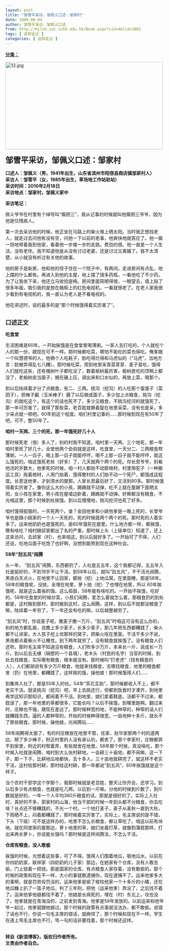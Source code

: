 ```yaml
---
layout: post
title: "邹雪平采访，邹佩义口述：邹家村"
date: 1989-06-04
author: 邹雪平采访，邹佩义口述
from: http://mjlsh.usc.cuhk.edu.hk/Book.aspx?cid=4&tid=1091
tags: [ 这样走过 ]
categories: [ 这样走过 ]
---
```


<div style="margin: 15px 10px 10px 0px;">
 <div>
  <span id="ctl00_ContentPlaceHolder1_chapter1_SubjectLabel" style="font-weight:bold;text-decoration:underline;">
   分类：
  </span>
 </div>
 <p>
  <img align="top" alt="12.jpg" border="0" height="272" src="http://mjlsh.usc.cuhk.edu.hk/medias/contents/1091/12.jpg" width="490"/>
 </p>
 <p>
  <strong>
   <font size="5">
    邹雪平采访，邹佩义口述：邹家村
   </font>
  </strong>
 </p>
 <p>
  <strong>
   口述人：邹佩义（男，1941年出生，山东省滨州市阳信县商店镇邹家村人）
   <br/>
   采访人：邹雪平（女，1985年出生，草场地工作站驻站）
   <br/>
   采访时间：2010年2月18日
   <br/>
   采访地点：邹家村，邹佩义家中
  </strong>
 </p>
 <p>
  <strong>
   采访笔记：
  </strong>
 </p>
 <p>
  佩义爷爷在村里有个绰号叫“瘸把三”，我从记事的时候就叫他瘸把三爷爷，因为他是位残疾人。
 </p>
 <p>
  第一次去采访他的时候，他正坐在马路上的柴火堆上晒太阳。当时我正想找老人，就走过去问他有没有空，问他一下以前的老事，他爽快地就答应了。他一瘸一拐地带着我到他家，看着他一步接一步的走路，费劲的很。他一直是一个人生活，没有老伴。我不知道他是从没有讨过老婆，还是讨过又离婚了。我不太清楚，从小就没有听过有关他的故事。
 </p>
 <p>
  他的房子是新房，他和他的侄子住在一个院子中，有两间。走进房间有点乱，地上摆的什么都有。再进入到他的主屋，地上摆了很多药瓶，一看他吃了不少药。为了让我坐下来，他还立马收拾座椅。房间里面简陋得很，一眼望去，墙上贴了很多年画，吸引我的是放在箱柜上的红色电视机，一看就很老了。在老人家我很少看到有电视机的，我一直认为老人是不看电视的。
 </p>
 <p>
  他在讲述时，说的最多的是“那个时候饿得着实厉害了”。
 </p>
 <p>
  <br/>
  <strong>
   <font size="4">
    口述正文
   </font>
  </strong>
 </p>
 <p>
  <strong>
   吃食堂
  </strong>
 </p>
 <p>
  生活困难是60年。一开始挨饿是在食堂里喝薄粥。一家人去打吃的，个人就吃个人的那一份，跟现在可不一样。那时候都吃菜，哪怕不能吃的菜也得吃。俺爹跟一个叫慧德爷的人，他俩个人吃耗子，脸吃得烂得和马虎似的（“马虎”，当地方言：脸被弄得乱七八糟）。那时候吃菜，爬到地里采青菜芽芽、麦子苗吃，饿得人们就吃这些，还有槐树叶子都吃没了，数着榆树最厉害，榆树皮吃的顶稍上都没了，老榆树皮当面子，搁在碾上压，调出来和口水似的，再放上菜，喝那个。
 </p>
 <p>
  到以后陆续着才分了点粮食，有二、三两。挑沟（挖沟）的人吃那个蛋蛋子（菜团子），把棒子瓤（玉米棒子）磨了以后做成面子，多少加上点粮食，挑沟（挖沟）的就吃这个，有这个的话也死不了，多少见粮食，不挑沟挖河的就饿死了。那一年可厉害了，就得了那些菜，老百姓就撅着腚在地里采菜，没有也是采，多少采点就一顿吧。60年到这个程度。咱们村里记事的……那时候到现在有50年了吧，可不，整50年了。
 </p>
 <p>
  <strong>
   咱村一天两、三个的死，那一年饿死好几十人
  </strong>
 </p>
 <p>
  那时候死老（很）多人了，别的村我不知道，咱村里一天两、三个地死，那一年咱村里死了好几十。全堂他两个伯伯就是这样，吃食堂，一天分二、三两粮食熬薄粥，一人一舀子，喝上那一舀子就能哼哼，喝不上那一舀子就不能哼哼，就这么饿死的。咱这饿死老些（好多）了，几天就两个两个的死。你长恩爷爷，别看他活的岁数大，他爹死的时候，咱一村人都抬不动那棺材，村里用驼子（一种搬运工具）拖着棺材，人用门抬着，饿得整村的人们抬不动一个死尸，都饿成这程度。长恩送他爹，才到清水的屋那。人家长恩最后好了，又活到80多。那时候饿得着实厉害了。像你这么大的小孩，踢踢就不动弹，吃不上就在屋跟下面晒太阳，女小孩在家里，男小孩在屋墙边卧着，踢踢就不动弹。好赖都没有粮食，不光咱这里，那个时候到处挨饿。到以后慢慢地，挑沟挖河也死了好多。
 </p>
 <p>
  咱村饿得挺狠的，一天死两个。谁？金田他爹和小姚他爹是一晚上死的，长曾爷爷也是跟小姚家的一个人一天死的，死的时候就两个两个的死。那时死的人着实多了。运来他奶奶也是饿死的，是60年饿死在屋里。什么地方都一样，都挨饿，哪有啥吃？咱村跟邱家都出了名的严重。那时候上头（上级单位）知道了，还上这来访问，去邱家（村），也来咱这。到以后就好多了。一开始可了不得，人们还说，吃地瓜面子吃饱了也好啊，没想到能熬到现在这种社会。
 </p>
 <p>
  <strong>
   58年“刮五风”闹腾
  </strong>
 </p>
 <p>
  头一年， “刮五风”闹腾，东西都扔了，入社是五五年，这个我都记得，五五年入社是挺好的，不到18岁不让干活。到58年以后，就叫“刮五风”，不干活光闹腾，黑夜白天点火，在地里不让回家，都抛（挖）上地瓜窝，在里面睡，那是58年。58年的粮食呢，没抛，全埋在地里，萝卜抛（挖）了也埋在地里，所以 60年挨饿呢，就是这么着挨的饿。这么捣鼓，58年能有啥吃的。一开始不挨饿，吃好的，58年吃食堂的时候炒菜，小孩们闹腾，爱怎么着就怎么着，那粮食扔的到处都是，这村搬到那村，那村搬到这村，这么闹腾。这样，到以后不就都没粮食了嘛，陆续着一年穷了，下一年还会有吃的嘛，以后越整越穷了。
 </p>
 <p>
  “刮五风”时，你说麦子呢，撒麦子撒一万斤，“刮五风”时咱这可没有这么办的，别的地方都乱报，说撒上多少麦子，长多少麦子，那几年把东西都糟践了，柴火都不让进家。大人孩子挖上坟那样的窝子，把柴火呕在里面，干活干多少不说，黑夜都点着柴火不让睡觉。到下两年就穷了，没有粮食就挨饿了。没有粮食人们还吹，那时毛主席不知道没有粮食，人们吹多少万斤，本来长一斤，说成长一万斤。到以后去无棣（隔壁的一个县城），老木头（村民的名字）当官的时候，到处去找粮食，实际哪有粮食，根本就没有。那时候叫“打老虎”（找有粮食的人），人们都胡说有多少万斤粮食，他就来找粮食，去哪找粮食，地里的粮食都舍（扔）在地里，都糟践了，这样挨的饿，操他娘！那时候饿得人们……
 </p>
 <p>
  到集体入社了，那是55年入的社。54年“茶花互助”，那时候都收入不上，都不老实干活。就说挑沟（挖沟）吧，早上去挑还行，但都到饭食时才凑齐，到地里再学这知识那知识，都闹着不干活。到地里，娘们拿着鞋底，活都干不过来，都耽误了，那一年地里的草都很多，它能长吗？以后不挨饿，到哪里跑啊。翻过来时，庄稼也不强，跟现在差远了。那时候种宽的地，不能种窄的，种窄的话人们就糟践东西，逼的人都种窄的，开始的时候种得很宽，一亩地种十多斤，就长不了那些粮食。那时候，操他娘，光闹腾玩……
 </p>
 <p>
  58年闹腾得太狠了，有的村庄稼放在地里不管，任家、赵华家那两个村的道两边，掰了多少棒子，附近村里的人没有承认的，都舍了。那个李家村，庄稼都弄不到家里，附近的村帮着弄，有些就舍在地里。58年那个时候，真没啥吃，那个时候入社就是闹腾，咱村到大么张村耕地，一会耕三十亩地，都不闹嘛，这一下子，那一下子，比耕地瓜地都快，去十多人，三十亩地就耕完了，就这样不老实干活，这村给那村耕，那村给这村耕，那一年都说“刮五风”，60年挨饿就是这个样子。
 </p>
 <p>
  当个农村干部学这个学那个，我那时候就是老百姓，整天让你开会，还学习。到以后多少有点粮食，也就是吃几两，以后到一斤嘛。分地的时候到斤数了，到斤数就是好的，一年一个人平均360斤粮食的话，那就是很好的了。实际上入社时，真好的不多，郭家村的山海，他当干部的时候一年到头都不分粮食，你去吃啥？长点还不够糟践的，不光一个村。一个地打麦子，麦子从麦秋一直到大秋，下雨晒不上，闷着都糟践了，那时候着实厉害了。实际上，毛主席说的是不错，下头（下级）可不是这样办的，地里不怎么长粮食，都让草吃了。咱这以前有块地，就在同堂家的屋那边，萝卜地里的草，娘们坐着打草，就像割蒲扇那样，打出来再长萝卜，你说能长强吗？那时候是这样闹腾法，不怎么干活。
 </p>
 <p>
  <strong>
   仓库有粮食，没人敢偷
  </strong>
 </p>
 <p>
  挨饿的时候，光想着这些事，可了不得。饿得人们围着地瓜，吸地瓜水。以前在你四奶奶家，联祥家（四奶奶的儿子家）那边，在她家有个仓库，没有人敢去偷，门上锁着一把锁。那是国家的仓库，有点粮食人家存着，没有敢偷的。那个时候的政策和现在不一样，大小的事就敢逮捕你，现在逮捕不了。运来他爹多大的事啊，就是罚劳役罚没的，运来他爹是偷了梭柱他家一个十多斤的小猪，还在地瓜糠上扒了一篮子地瓜，判了三年刑，把他（运来他爹）弄没了，之后找不着了。运来他爹他娘都找不着了，他娘是长病死的，埋在（村）东北上，坟也没了。他爹就是在青海没的，之前发到青海。他爹是59年发放的。以前运来和他爷爷一起过，他爹就跟他娘过。那个时候的政策有点事就没法办，都不敢偷。说错了话也不行，你说一句毛主席的错话，就麻烦了，那个时候和现在不一样。学生在道上骂毛主席也不行，骂一句的话非要找着，那个时候还这样。
 </p>
 <p>
  <br/>
  <strong>
   转自《新浪博客》，版权归作者所有。
   <br/>
   文责由作者自负。
  </strong>
 </p>
</div>

